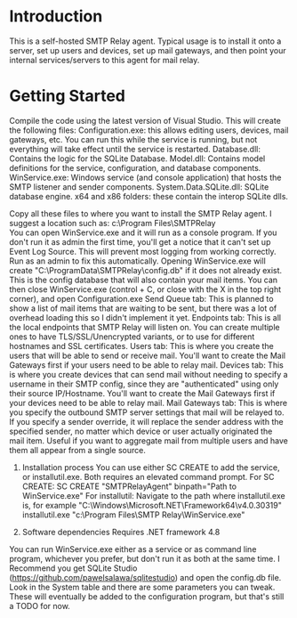 # Introduction
This is a self-hosted SMTP Relay agent. 
Typical usage is to install it onto a server, set up users and devices, set up mail gateways, and then point your internal services/servers to this agent for mail relay.


# Getting Started
Compile the code using the latest version of Visual Studio. This will create the following files:
Configuration.exe: this allows editing users, devices, mail gateways, etc. You can run this while the service is running, but not everything will take effect until the service is restarted.
Database.dll: Contains the logic for the SQLite Database. 
Model.dll: Contains model definitions for the service, configuration, and database components.
WinService.exe: Windows service (and console application) that hosts the SMTP listener and sender components.
System.Data.SQLite.dll: SQLite database engine.
x64 and x86 folders: these contain the interop SQLite dlls.

Copy all these files to where you want to install the SMTP Relay agent. I suggest a location such as: c:\Program Files\SMTPRelay\
You can open WinService.exe and it will run as a console program. If you don't run it as admin the first time, you'll get a notice that it can't set up Event Log Source. This will prevent most logging from working correctly. Run as an admin to fix this automatically. 
Opening WinService.exe will create "C:\ProgramData\SMTPRelay\config.db" if it does not already exist. This is the config database that will also contain your mail items. 
You can then close WinService.exe (control + C, or close with the X in the top right corner), and open Configuration.exe
Send Queue tab:
  This is planned to show a list of mail items that are waiting to be sent, but there was a lot of overhead loading this so I didn't implement it yet.
Endpoints tab:
  This is all the local endpoints that SMTP Relay will listen on. You can create multiple ones to have TLS/SSL/Unencrypted variants, or to use for different hostnames and SSL certificates. 
Users tab:
  This is where you create the users that will be able to send or receive mail. You'll want to create the Mail Gateways first if your users need to be able to relay mail.
Devices tab:
  This is where you create devices that can send mail without needing to specify a username in their SMTP config, since they are "authenticated" using only their source IP/Hostname. You'll want to create the Mail Gateways first if your devices need to be able to relay mail.
Mail Gateways tab:
  This is where you specify the outbound SMTP server settings that mail will be relayed to. If you specify a sender override, it will replace the sender address with the specified sender, no matter which device or user actually originated the mail item. Useful if you want to aggregate mail from multiple users and have them all appear from a single source.
  

1.	Installation process
You can use either SC CREATE to add the service, or installutil.exe. Both requires an elevated command prompt.
For SC CREATE:
SC CREATE "SMTPRelayAgent" binpath="Path to WinService.exe"
For installutil:
Navigate to the path where installutil.exe is, for example "C:\Windows\Microsoft.NET\Framework64\v4.0.30319\"
installutil.exe "c:\Program Files\SMTP Relay\WinService.exe"

2.	Software dependencies
Requires .NET framework 4.8

You can run WinService.exe either as a service or as command line program, whichever you prefer, but don't run it as both at the same time.
I Recommend you get SQLite Studio (https://github.com/pawelsalawa/sqlitestudio) and open the config.db file. Look in the System table and there are some parameters you can tweak. These will eventually be added to the configuration program, but that's still a TODO for now.
